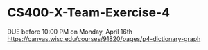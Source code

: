 # CS400-X-Team-Exercise-4
DUE before 10:00 PM on Monday, April 16th
https://canvas.wisc.edu/courses/91820/pages/p4-dictionary-graph
